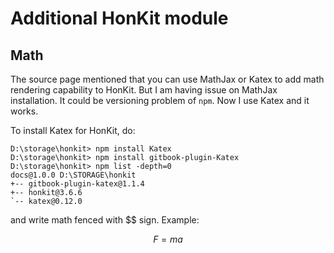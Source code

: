 # Additional HonKit module

## Math

The source page mentioned that you can use MathJax or Katex to add math rendering capability to HonKit. But I am having issue on MathJax installation. It could be versioning problem of `npm`. Now I use Katex and it works.

To install Katex for HonKit, do:

```
D:\storage\honkit> npm install Katex
D:\storage\honkit> npm install gitbook-plugin-Katex
D:\storage\honkit> npm list -depth=0
docs@1.0.0 D:\STORAGE\honkit
+-- gitbook-plugin-katex@1.1.4
+-- honkit@3.6.6
`-- katex@0.12.0
```

and write math fenced with \$\$ sign. Example:  

$$
F=ma
$$
